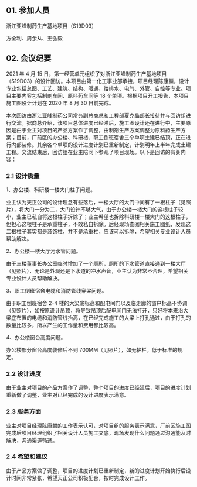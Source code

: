 ## 01. 参加人员

浙江亚峰制药生产基地项目（S19D03）

方全利、周余从、王弘毅

## 02. 会议纪要

2021 年 4 月 15 日，第一经营单元组织了对浙江亚峰制药生产基地项目（S19D03）的设计回访。本项目由第一化工事业部承接，项目经理陈康麟，设计专业包括总图、工艺、建筑、结构、暖通、给排水、电气、外管、自控等专业。项目主要内容包括制剂车间、原料药车间等 18 个单项。根据项目开工报告，本项目施工图设计计划在 2020 年 8 月 30 日前完成。

本次回访由浙江亚峰制药公司常务副总商总和工程部夏克晶部长接待并与回访组进行交流。据商总介绍，该项目总体进度已经滞后，施工图设计还在进行中，主要原因是由于业主对项目的产品方案作了调整，由制剂生产方案调整为原料药生产方案；目前，厂前区的办公楼、科研楼、职工倒班宿舍三个单项土建已结顶，正在进行内部装修。其余各个单项的设计进度计划已重新制定，计划明年上半年完成土建工程。交流结束后，回访组在业主陪同下参观了项目现场。以下是回访的有关内容：

### 2.1 设计质量

1、办公楼、科研楼一楼大门柱子问题。

业主认为天正公司的设计理念有些落后，一楼大厅的大门中间有了一根柱子（见照片），将大门一分为二，大门设计不够大气，由于办公楼一楼大门的这根柱子较小，业主已私自将这根柱子拆除了；业主希望也拆除科研楼一楼大门的这根柱子，但担心这根柱子是承重柱子，不敢私自拆除。后经现场查阅相关施工图纸，发现这二根柱子其实都是装饰柱，并不是承重柱，应该可以拆除，希望相关专业设计人员帮助解决。

2、办公楼一楼大厅污水管问题。

由于三楼董事长办公室临时增加了一个厕所，厕所的下水管道直接通到一楼大厅（见照片），无论是外观还是下水道的冲水声音，业主认为非常不合理，希望相关专业设计人员帮助解决。

3、职工倒班宿舍电缆和消防管线穿梁问题。

由于职工倒班宿舍 2-4 楼的大梁底标高和配电间门以及临走廊的窗户标高不协调（见照片），如按原设计吊顶，将导致吊顶后配电间门无法打开，只好将本来沿大梁底布置的电缆和消防管线抬高，在已经完成施工的大梁上打孔通过，由于打孔的数量比较多，所以产生的工作量和费用都比较高。

4、办公楼窗台高度问题。

办公楼部分窗台高度装修后不到 700MM（见照片），如无护栏，低于标准的规定。

### 2.2 设计进度

由于业主对项目的产品方案作了调整，整个项目的进度已经延后，项目的进度计划重新做了调整，业主对已经完成的设计进度表示满意。

### 2.3 服务方面

业主对项目经理陈康麟的工作表示认可，对项目组的服务表示满意，厂前区施工图完成后项目经理组织了相关设计人员施工交底，现场发现什么问题通过沟通能及时解决，沟通渠道畅通。

### 2.4 希望和建议

由于产品方案做了调整，项目的进度计划已重新制定，新的进度计划开始执行后设计时间非常紧张，希望天正公司积极配合，按时完成设计工作。